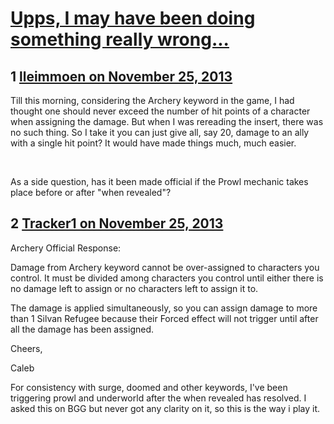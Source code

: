 # [Upps, I may have been doing something really wrong...](https://community.fantasyflightgames.com/topic/94067-upps-i-may-have-been-doing-something-really-wrong/)

## 1 [lleimmoen on November 25, 2013](https://community.fantasyflightgames.com/topic/94067-upps-i-may-have-been-doing-something-really-wrong/?do=findComment&comment=916062)

Till this morning, considering the Archery keyword in the game, I had thought one should never exceed the number of hit points of a character when assigning the damage. But when I was rereading the insert, there was no such thing. So I take it you can just give all, say 20, damage to an ally with a single hit point? It would have made things much, much easier.

 

As a side question, has it been made official if the Prowl mechanic takes place before or after "when revealed"?

## 2 [Tracker1 on November 25, 2013](https://community.fantasyflightgames.com/topic/94067-upps-i-may-have-been-doing-something-really-wrong/?do=findComment&comment=916094)

Archery Official Response:

Damage from Archery keyword cannot be over-assigned to characters you control. It must be divided among characters you control until either there is no damage left to assign or no characters left to assign it to.

The damage is applied simultaneously, so you can assign damage to more than 1 Silvan Refugee because their Forced effect will not trigger until after all the damage has been assigned.

Cheers,

Caleb

For consistency with surge, doomed and other keywords, I've been triggering prowl and underworld after the when revealed has resolved. I asked this on BGG but never got any clarity on it, so this is the way i play it.

